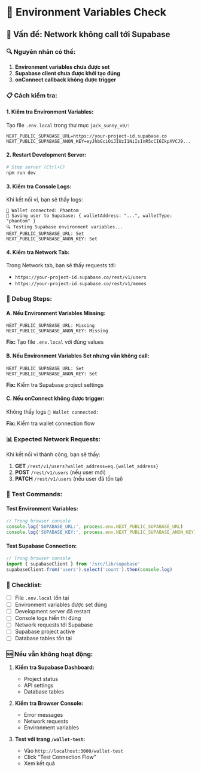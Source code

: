# 🔧 Environment Variables Check

## 🚨 Vấn đề: Network không call tới Supabase

### **🔍 Nguyên nhân có thể:**

1. **Environment variables chưa được set**
2. **Supabase client chưa được khởi tạo đúng**
3. **onConnect callback không được trigger**

### **📋 Cách kiểm tra:**

#### **1. Kiểm tra Environment Variables:**

Tạo file `.env.local` trong thư mục `jack_sunny_v0/`:

```env
NEXT_PUBLIC_SUPABASE_URL=https://your-project-id.supabase.co
NEXT_PUBLIC_SUPABASE_ANON_KEY=eyJhbGciOiJIUzI1NiIsInR5cCI6IkpXVCJ9...
```

#### **2. Restart Development Server:**

```bash
# Stop server (Ctrl+C)
npm run dev
```

#### **3. Kiểm tra Console Logs:**

Khi kết nối ví, bạn sẽ thấy logs:

```
🔗 Wallet connected: Phantom
💾 Saving user to Supabase: { walletAddress: "...", walletType: "phantom" }
🔍 Testing Supabase environment variables...
NEXT_PUBLIC_SUPABASE_URL: Set
NEXT_PUBLIC_SUPABASE_ANON_KEY: Set
```

#### **4. Kiểm tra Network Tab:**

Trong Network tab, bạn sẽ thấy requests tới:
- `https://your-project-id.supabase.co/rest/v1/users`
- `https://your-project-id.supabase.co/rest/v1/memes`

### **🔧 Debug Steps:**

#### **A. Nếu Environment Variables Missing:**
```
NEXT_PUBLIC_SUPABASE_URL: Missing
NEXT_PUBLIC_SUPABASE_ANON_KEY: Missing
```

**Fix:** Tạo file `.env.local` với đúng values

#### **B. Nếu Environment Variables Set nhưng vẫn không call:**
```
NEXT_PUBLIC_SUPABASE_URL: Set
NEXT_PUBLIC_SUPABASE_ANON_KEY: Set
```

**Fix:** Kiểm tra Supabase project settings

#### **C. Nếu onConnect không được trigger:**
Không thấy logs `🔗 Wallet connected:`

**Fix:** Kiểm tra wallet connection flow

### **📊 Expected Network Requests:**

Khi kết nối ví thành công, bạn sẽ thấy:

1. **GET** `/rest/v1/users?wallet_address=eq.{wallet_address}`
2. **POST** `/rest/v1/users` (nếu user mới)
3. **PATCH** `/rest/v1/users` (nếu user đã tồn tại)

### **🚀 Test Commands:**

#### **Test Environment Variables:**
```javascript
// Trong browser console
console.log('SUPABASE_URL:', process.env.NEXT_PUBLIC_SUPABASE_URL)
console.log('SUPABASE_KEY:', process.env.NEXT_PUBLIC_SUPABASE_ANON_KEY)
```

#### **Test Supabase Connection:**
```javascript
// Trong browser console
import { supabaseClient } from '/src/lib/supabase'
supabaseClient.from('users').select('count').then(console.log)
```

### **📝 Checklist:**

- [ ] File `.env.local` tồn tại
- [ ] Environment variables được set đúng
- [ ] Development server đã restart
- [ ] Console logs hiển thị đúng
- [ ] Network requests tới Supabase
- [ ] Supabase project active
- [ ] Database tables tồn tại

### **🆘 Nếu vẫn không hoạt động:**

1. **Kiểm tra Supabase Dashboard:**
   - Project status
   - API settings
   - Database tables

2. **Kiểm tra Browser Console:**
   - Error messages
   - Network requests
   - Environment variables

3. **Test với trang `/wallet-test`:**
   - Vào `http://localhost:3000/wallet-test`
   - Click "Test Connection Flow"
   - Xem kết quả






